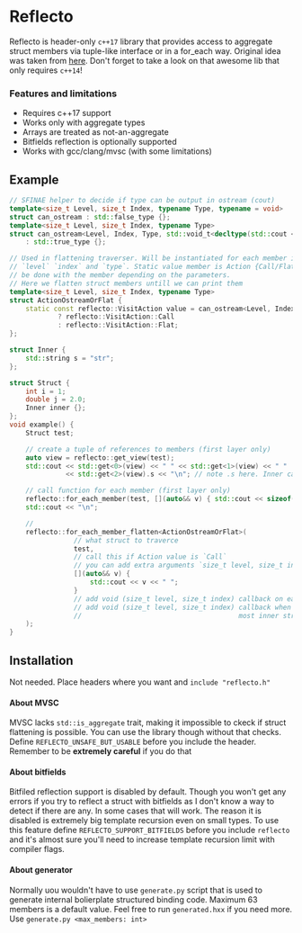 # Reflecto
Reflecto is header-only `c++17` library that provides access to aggregate struct members via tuple-like interface or in a for_each way. 
Original idea was taken from [here](https://github.com/apolukhin/magic_get). Don't forget to take a look on that awesome lib that only requires `c++14`! 

### Features and limitations
  - Requires c++17 support
  - Works only with aggregate types
  - Arrays are treated as not-an-aggregate
  - Bitfields reflection is optionally supported
  - Works with gcc/clang/mvsc (with some limitations)

## Example
```c++
// SFINAE helper to decide if type can be output in ostream (cout)
template<size_t Level, size_t Index, typename Type, typename = void>
struct can_ostream : std::false_type {};
template<size_t Level, size_t Index, typename Type>
struct can_ostream<Level, Index, Type, std::void_t<decltype(std::cout << std::declval<Type>())>>
    : std::true_type {};

// Used in flattening traverser. Will be instantiated for each member in structure with its 
// `level` `index` and `type`. Static value member is Action {Call/Flat/Skip } that should
// be done with the member depending on the parameters.
// Here we flatten struct members untill we can print them
template<size_t Level, size_t Index, typename Type>
struct ActionOstreamOrFlat {
    static const reflecto::VisitAction value = can_ostream<Level, Index, Type>::value
            ? reflecto::VisitAction::Call
            : reflecto::VisitAction::Flat;
};

struct Inner {
    std::string s = "str";
};

struct Struct {
    int i = 1;
    double j = 2.0;
    Inner inner {};
};
void example() {
    Struct test;

    // create a tuple of references to members (first layer only)
    auto view = reflecto::get_view(test);
    std::cout << std::get<0>(view) << " " << std::get<1>(view) << " "
              << std::get<2>(view).s << "\n"; // note .s here. Inner cannot be put into `cout` directly

    // call function for each member (first layer only)
    reflecto::for_each_member(test, [](auto&& v) { std::cout << sizeof(v) << " ";});
    std::cout << "\n";

    //
    reflecto::for_each_member_flatten<ActionOstreamOrFlat>(
                // what struct to traverce
                test,
                // call this if Action value is `Call`
                // you can add extra arguments `size_t level, size_t index` before `auto&& v`
                [](auto&& v) {
                    std::cout << v << " ";
                }
                // add void (size_t level, size_t index) callback on each flattening action
                // add void (size_t level, size_t index) callback when we pop from inside of
                //                                       most inner struct
    );
}
```

## Installation
Not needed. Place headers where you want and `include "reflecto.h"`

#### About MVSC
MVSC lacks `std::is_aggregate` trait, making it impossible to ckeck if struct flattening is possible. You can use the library though without that checks. Define `REFLECTO_UNSAFE_BUT_USABLE` before you include the header. Remember to be **extremely careful** if you do that

#### About bitfields
Bitfiled reflection support is disabled by default. Though you won't get any errors if you try to reflect a struct with bitfields as I don't know a way to detect if there are any. In some cases that will work. The reason it is disabled is extremely big template recursion even on small types.
To use this feature define `REFLECTO_SUPPORT_BITFIELDS` before you include `reflecto` and it's almost sure you'll need to increase template recursion limit with compiler flags.

#### About generator
Normally uou wouldn't have to use `generate.py` script that is used to generate internal bolierplate structured binding code. Maximum 63 members is a default value. Feel free to run `generated.hxx` if you need more. Use `generate.py <max_members: int>`
